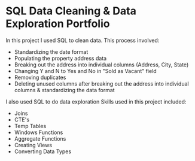 # SQL Data Cleaning & Data Exploration Portfolio
In this project I used SQL to clean data. 
This process involved:
- Standardizing the date format
- Populating the property address data
- Breaking out the address into individual columns (Address, City, State)
- Changing Y and N to Yes and No in "Sold as Vacant" field
- Removing duplicates
- Deleting unused columns after breaking out the address into individual columns & standardizing the data format

I also used SQL to do data exploration
Skills used in this project included:
- Joins
- CTE's
- Temp Tables 
- Windows Functions 
- Aggregate Functions 
- Creating Views
- Converting Data Types
